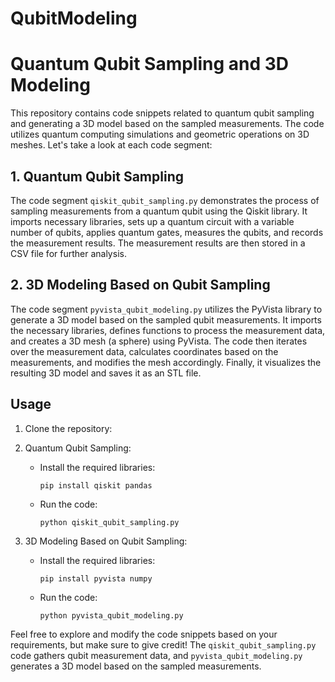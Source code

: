 # QubitModeling

# Quantum Qubit Sampling and 3D Modeling

This repository contains code snippets related to quantum qubit sampling and generating a 3D model based on the sampled measurements. The code utilizes quantum computing simulations and geometric operations on 3D meshes. Let's take a look at each code segment:

## 1. Quantum Qubit Sampling

The code segment `qiskit_qubit_sampling.py` demonstrates the process of sampling measurements from a quantum qubit using the Qiskit library. It imports necessary libraries, sets up a quantum circuit with a variable number of qubits, applies quantum gates, measures the qubits, and records the measurement results. The measurement results are then stored in a CSV file for further analysis.

## 2. 3D Modeling Based on Qubit Sampling

The code segment `pyvista_qubit_modeling.py` utilizes the PyVista library to generate a 3D model based on the sampled qubit measurements. It imports the necessary libraries, defines functions to process the measurement data, and creates a 3D mesh (a sphere) using PyVista. The code then iterates over the measurement data, calculates coordinates based on the measurements, and modifies the mesh accordingly. Finally, it visualizes the resulting 3D model and saves it as an STL file.

## Usage

1. Clone the repository:


2. Quantum Qubit Sampling:
   - Install the required libraries:
     ```
     pip install qiskit pandas
     ```
   - Run the code:
     ```
     python qiskit_qubit_sampling.py
     ```

3. 3D Modeling Based on Qubit Sampling:
   - Install the required libraries:
     ```
     pip install pyvista numpy
     ```
   - Run the code:
     ```
     python pyvista_qubit_modeling.py
     ```

Feel free to explore and modify the code snippets based on your requirements, but make sure to give credit! The `qiskit_qubit_sampling.py` code gathers qubit measurement data, and `pyvista_qubit_modeling.py` generates a 3D model based on the sampled measurements.

